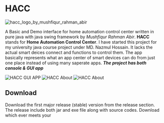 # HACC
![hacc_logo_by_mushfiqur_rahman_abir](https://github.com/Abir-Tx/HACC/assets/28858998/1afacd7a-80b6-408a-b49e-5c7499a327cb)


A Basic and Demo interface for home automation control center written in pure java with java swing framework by _Mushfiqur Rahman Abir_. **HACC** stands for **Home Automation Control Center**. I have started this project for my university java course project under MD. Nazmul Hossain. It lacks the actual smart deices connect and functions to control them. The app basically represents what an app center of smart devices can do from just one place instead of using many saperate apps. 
***The project has both console & GUI app***

![HACC GUI APP](https://i.imgur.com/2o6YMAC.png)
![HACC About](https://i.imgur.com/AU8oTS5.png)
![HACC About](https://i.imgur.com/Dy5OwN3.png)

## Download
Download the first major release (stable) version from the release section. The release include both jar and exe file along with source codes. Download which ever meets your 
